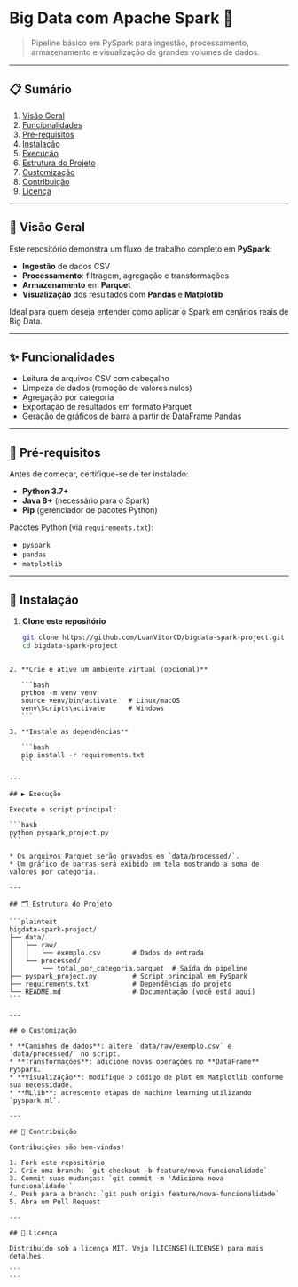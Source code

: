 # Big Data com Apache Spark 🚀

> Pipeline básico em PySpark para ingestão, processamento, armazenamento e visualização de grandes volumes de dados.

---

## 📋 Sumário

1. [Visão Geral](#visão-geral)
2. [Funcionalidades](#funcionalidades)
3. [Pré-requisitos](#pré-requisitos)
4. [Instalação](#instalação)
5. [Execução](#execução)
6. [Estrutura do Projeto](#estrutura-do-projeto)
7. [Customização](#customização)
8. [Contribuição](#contribuição)
9. [Licença](#licença)

---

## 🧐 Visão Geral
Este repositório demonstra um fluxo de trabalho completo em **PySpark**:

- **Ingestão** de dados CSV
- **Processamento**: filtragem, agregação e transformações
- **Armazenamento** em **Parquet**
- **Visualização** dos resultados com **Pandas** e **Matplotlib**

Ideal para quem deseja entender como aplicar o Spark em cenários reais de Big Data.

---

## ✨ Funcionalidades

- Leitura de arquivos CSV com cabeçalho
- Limpeza de dados (remoção de valores nulos)
- Agregação por categoria
- Exportação de resultados em formato Parquet
- Geração de gráficos de barra a partir de DataFrame Pandas

---

## 🎯 Pré-requisitos

Antes de começar, certifique-se de ter instalado:

- **Python 3.7+**
- **Java 8+** (necessário para o Spark)
- **Pip** (gerenciador de pacotes Python)

Pacotes Python (via `requirements.txt`):

- `pyspark`
- `pandas`
- `matplotlib`

---

## 🚀 Instalação

1. **Clone este repositório**
   ```bash
   git clone https://github.com/LuanVitorCD/bigdata-spark-project.git
   cd bigdata-spark-project
````

2. **Crie e ative um ambiente virtual (opcional)**

   ```bash
   python -m venv venv
   source venv/bin/activate   # Linux/macOS
   venv\Scripts\activate      # Windows
   ```

3. **Instale as dependências**

   ```bash
   pip install -r requirements.txt
   ```

---

## ▶️ Execução

Execute o script principal:

```bash
python pyspark_project.py
```

* Os arquivos Parquet serão gravados em `data/processed/`.
* Um gráfico de barras será exibido em tela mostrando a soma de valores por categoria.

---

## 🗂️ Estrutura do Projeto

```plaintext
bigdata-spark-project/
├── data/
│   ├── raw/
│   │   └── exemplo.csv        # Dados de entrada
│   └── processed/
│       └── total_por_categoria.parquet  # Saída do pipeline
├── pyspark_project.py         # Script principal em PySpark
├── requirements.txt           # Dependências do projeto
└── README.md                  # Documentação (você está aqui)
```

---

## ⚙️ Customização

* **Caminhos de dados**: altere `data/raw/exemplo.csv` e `data/processed/` no script.
* **Transformações**: adicione novas operações no **DataFrame** PySpark.
* **Visualização**: modifique o código de plot em Matplotlib conforme sua necessidade.
* **MLlib**: acrescente etapas de machine learning utilizando `pyspark.ml`.

---

## 🤝 Contribuição

Contribuições são bem-vindas!

1. Fork este repositório
2. Crie uma branch: `git checkout -b feature/nova-funcionalidade`
3. Commit suas mudanças: `git commit -m 'Adiciona nova funcionalidade'`
4. Push para a branch: `git push origin feature/nova-funcionalidade`
5. Abra um Pull Request

---

## 📝 Licença

Distribuído sob a licença MIT. Veja [LICENSE](LICENSE) para mais detalhes.

```
```
